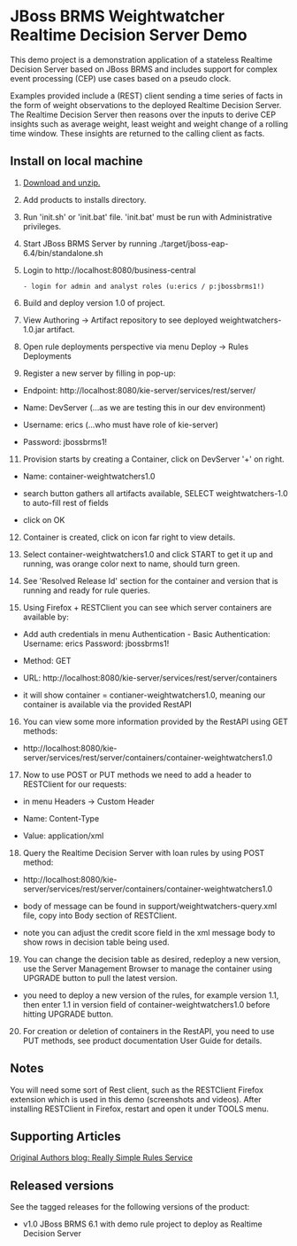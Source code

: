 JBoss BRMS Weightwatcher Realtime Decision Server Demo
======================================================
This demo project is a demonstration application of a stateless Realtime Decision Server based on JBoss BRMS 
and includes support for complex event processing (CEP) use cases based on a pseudo clock.  

Examples provided include a (REST) client sending a time series of facts in the form of weight observations 
to the deployed Realtime Decision Server. The Realtime Decision Server then reasons over the inputs to derive 
CEP insights such as average weight, least weight and weight change of a rolling time window. These insights 
are returned to the calling client as facts.


Install on local machine
------------------------
1. [Download and unzip.](https://github.com/jbossdemocentral/brms-weightwatcher-realtime-decicion-server-demo/archive/master.zip)

2. Add products to installs directory.

3. Run 'init.sh' or 'init.bat' file. 'init.bat' must be run with Administrative privileges.

4. Start JBoss BRMS Server by running ./target/jboss-eap-6.4/bin/standalone.sh

5. Login to http://localhost:8080/business-central

    ```
    - login for admin and analyst roles (u:erics / p:jbossbrms1!)
    ```

6. Build and deploy version 1.0 of project.

8. View Authoring -> Artifact repository to see deployed weightwatchers-1.0.jar artifact.

9. Open rule deployments perspective via menu Deploy -> Rules Deployments

10. Register a new server by filling in pop-up:

  - Endpoint: http://localhost:8080/kie-server/services/rest/server/
  
  - Name: DevServer (...as we are testing this in our dev environment)

  - Username: erics (...who must have role of kie-server)

  - Password: jbossbrms1!

11. Provision starts by creating a Container, click on DevServer '+' on right.

  - Name: container-weightwatchers1.0

  - search button gathers all artifacts available, SELECT weightwatchers-1.0 to auto-fill rest of fields

  - click on OK

12. Container is created, click on icon far right to view details.

13. Select container-weightwatchers1.0 and click START to get it up and running, was orange color next to name, should turn green.

14. See 'Resolved Release Id' section for the container and version that is running and ready for rule queries.

15. Using Firefox + RESTClient you can see which server containers are available by:

   - Add auth credentials in menu Authentication - Basic Authentication:  Username: erics    Password: jbossbrms1!

   - Method: GET

   - URL: http://localhost:8080/kie-server/services/rest/server/containers

   - it will show container = contianer-weightwatchers1.0, meaning our container is available via the provided RestAPI 

16. You can view some more information provided by the RestAPI using GET methods:

   - http://localhost:8080/kie-server/services/rest/server/containers/container-weightwatchers1.0

17. Now to use POST or PUT methods we need to add a header to RESTClient for our requests:

   - in menu Headers -> Custom Header

   - Name: Content-Type

   - Value: application/xml

18. Query the Realtime Decision Server with loan rules by using POST method:

   - http://localhost:8080/kie-server/services/rest/server/containers/container-weightwatchers1.0

   - body of message can be found in support/weightwatchers-query.xml file, copy into Body section of RESTClient.

   - note you can adjust the credit score field in the xml message body to show rows in decision table being used.

19. You can change the decision table as desired, redeploy a new version, use the Server Management Browser to manage the container
		using UPGRADE button to pull the latest version.

   - you need to deploy a new version of the rules, for example version 1.1, then enter 1.1 in version field of
     container-weightwatchers1.0 before hitting UPGRADE button.

20. For creation or deletion of containers in the RestAPI, you need to use PUT methods, see product documentation User Guide for
		details.


Notes
-----
You will need some sort of Rest client, such as the RESTClient Firefox extension which is used in this demo (screenshots and
videos). After installing RESTClient in Firefox, restart and open it under TOOLS menu.


Supporting Articles
-------------------
[Original Authors blog: Really Simple Rules Service](http://blog.emergitect.com/2014/12/08/really-simple-rules-service)


Released versions
-----------------
See the tagged releases for the following versions of the product:

- v1.0 JBoss BRMS 6.1 with demo rule project to deploy as Realtime Decision Server



